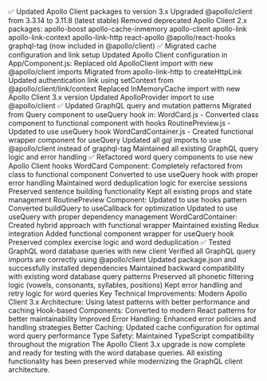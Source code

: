 ✅ Updated Apollo Client packages to version 3.x
Upgraded @apollo/client from 3.3.14 to 3.11.8 (latest stable)
Removed deprecated Apollo Client 2.x packages:
apollo-boost
apollo-cache-inmemory
apollo-client
apollo-link
apollo-link-context
apollo-link-http
react-apollo
@apollo/react-hooks
graphql-tag (now included in @apollo/client)
✅ Migrated cache configuration and link setup
Updated Apollo Client configuration in App/Component.js:
Replaced old ApolloClient import with new @apollo/client imports
Migrated from apollo-link-http to createHttpLink
Updated authentication link using setContext from @apollo/client/link/context
Replaced InMemoryCache import with new Apollo Client 3.x version
Updated ApolloProvider import to use @apollo/client
✅ Updated GraphQL query and mutation patterns
Migrated from Query component to useQuery hook in:
WordCard.js - Converted class component to functional component with hooks
RoutinePreview.js - Updated to use useQuery hook
WordCardContainer.js - Created functional wrapper component for useQuery
Updated all gql imports to use @apollo/client instead of graphql-tag
Maintained all existing GraphQL query logic and error handling
✅ Refactored word query components to use new Apollo Client hooks
WordCard Component: Completely refactored from class to functional component
Converted to use useQuery hook with proper error handling
Maintained word deduplication logic for exercise sessions
Preserved sentence building functionality
Kept all existing props and state management
RoutinePreview Component: Updated to use hooks pattern
Converted buildQuery to useCallback for optimization
Updated to use useQuery with proper dependency management
WordCardContainer: Created hybrid approach with functional wrapper
Maintained existing Redux integration
Added functional component wrapper for useQuery hook
Preserved complex exercise logic and word deduplication
✅ Tested GraphQL word database queries with new client
Verified all GraphQL query imports are correctly using @apollo/client
Updated package.json and successfully installed dependencies
Maintained backward compatibility with existing word database query patterns
Preserved all phonetic filtering logic (vowels, consonants, syllables, positions)
Kept error handling and retry logic for word queries
Key Technical Improvements:
Modern Apollo Client 3.x Architecture: Using latest patterns with better performance and caching
Hook-based Components: Converted to modern React patterns for better maintainability
Improved Error Handling: Enhanced error policies and handling strategies
Better Caching: Updated cache configuration for optimal word query performance
Type Safety: Maintained TypeScript compatibility throughout the migration
The Apollo Client 3.x upgrade is now complete and ready for testing with the word database queries. All existing functionality has been preserved while modernizing the GraphQL client architecture.
